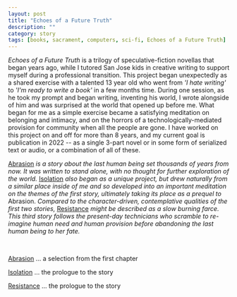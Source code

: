 ```yaml
---
layout: post
title: "Echoes of a Future Truth"
description: ""
category: story
tags: [books, sacrament, computers, sci-fi, Echoes of a Future Truth]
---
```


*Echoes of a Future Truth* is a trilogy of speculative-fiction novellas that began years ago, while I tutored San Jose kids in creative writing to support myself during a professional transition. This project began unexpectedly as a shared exercise with a talented 13 year old who went from *'I hate writing'* to *'I'm ready to write a book'* in a few months time. During one session, as he took my prompt and began writing, inventing his world, I wrote alongside of him and was surprised at the world that opened up before me. What began for me as a simple exercise became a satisfying meditation on belonging and intimacy, and on the horrors of a technologically-mediated provision for community when all the people are gone. I have worked on this project on and off for more than 8 years, and my current goal is publication in 2022 -- as a single 3-part novel or in some form of serialized text or audio, or a combination of all of these.

[Abrasion](http://www.imby.net/20170525/abrasion) *is a story about the last human being set thousands of years from now. It was written to stand alone, with no thought for further exploration of the world.* [Isolation](http://www.imby.net/20190811/isolation) *also began as a unique project, but drew naturally from a similar place inside of me and so developed into an important meditation on the themes of the first story, ultimately taking its place as a prequel to* Abrasion. *Compared to the character-driven, contemplative qualities of the first two stories,* [Resistance](http://www.imby.net/20220108/resistance) *might be described as a slow burning farce. This third story follows the present-day technicians who scramble to re-imagine human need and human provision before abandoning the last human being to her fate.*

 &nbsp; &nbsp;
 
 [Abrasion](http://www.imby.net/20170525/abrasion) ... a selection from the first chapter
 
 [Isolation](http://www.imby.net/20190811/isolation) ... the prologue to the story
 
 [Resistance](http://www.imby.net/20220108/resistance) ... the prologue to the story
